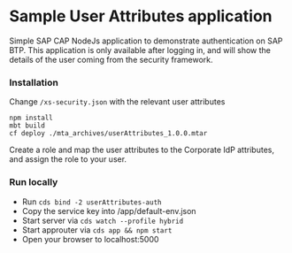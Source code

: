 # Sample User Attributes application

Simple SAP CAP NodeJs application to demonstrate authentication on SAP BTP.
This application is only available after logging in, and will show the details of the user coming from the security framework.

### Installation

Change `/xs-security.json` with the relevant user attributes

```
npm install
mbt build
cf deploy ./mta_archives/userAttributes_1.0.0.mtar
```

Create a role and map the user attributes to the Corporate IdP attributes, and assign the role to your user.

### Run locally

- Run `cds bind -2 userAttributes-auth`
- Copy the service key into /app/default-env.json
- Start server via `cds watch --profile hybrid`
- Start approuter via `cds app && npm start`
- Open your browser to localhost:5000